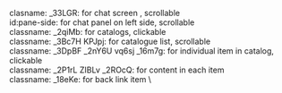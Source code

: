 clasname: _33LGR: for chat screen , scrollable \
id:pane-side: for chat panel on left side, scrollable \
classname: _2qiMb: for catalogs, clickable \
classname: _3Bc7H KPJpj: for catalogue list, scrollable \
classname: _3DpBF _2nY6U vq6sj _16m7g: for individual item in catalog, clickable \
classname: _2P1rL ZIBLv _2ROcQ: for content in each item \
classname: _18eKe: for back link item \

